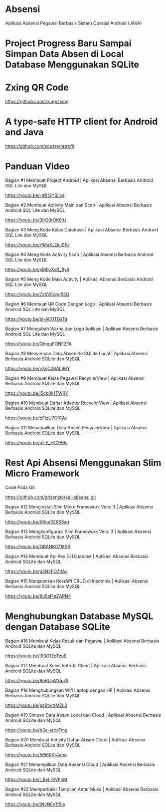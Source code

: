 # Absensi
Aplikasi Absensi Pegawai Berbasis Sistem Operasi Android (JAVA)

# Project Progress Baru Sampai Simpan Data Absen di Local Database Menggunakan SQLite

# Zxing QR Code
https://github.com/zxing/zxing

# A type-safe HTTP client for Android and Java
https://github.com/square/retrofit

# Panduan Video
Bagian #1 Membuat Project Android | Aplikasi Absensi Berbasis Android SQL Lite dan MySQL

https://youtu.be/-dR13YSiIos

Bagian #2 Membuat Activity Main dan Scan | Aplikasi Absensi Berbasis Android SQL Lite dan MySQL

https://youtu.be/3IrG8rOK6iU

Bagian #3 Meng Kode Kelas Database | Aplikasi Absensi Berbasis Android SQL Lite dan MySQL

https://youtu.be/HMaX_2kJSfU

Bagian #4 Meng Kode Activity Scan | Aplikasi Absensi Berbasis Android SQL Lite dan MySQL

https://youtu.be/xMbyXxB_ByA

Bagian #5 Meng Kode Main Activity | Aplikasi Absensi Berbasis Android SQL Lite dan MySQL

https://youtu.be/7z6VEcpg55Q

Bagian #6 Membuat QR Code Dengan Logo | Aplikasi Absensi Berbasis Android SQL Lite dan MySQL

https://youtu.be/bl-AC0TGsTg

Bagian #7 Mengubah Warna dan Logo Aplikasi | Aplikasi Absensi Berbasis Android SQL Lite dan MySQL

https://youtu.be/OmguFONF2FA

Bagian #8 Menyimpan Data Absen Ke SQLite Local | Aplikasi Absensi Berbasis Android SQLite dan MySQL

https://youtu.be/y3qC26AL66Y

Bagian #9 Membuat Kelas Pegawai RecyclerView | Aplikasi Absensi Berbasis Android SQLite dan MySQL

https://youtu.be/l5cb0k1TWRY

Bagian #10 Membuat Daftar Adapter RecyclerView | Aplikasi Absensi Berbasis Android SQLite dan MySQL

https://youtu.be/bFjzU7CfCAc

Bagian #11 Menampilkan Data Absen RecyclerView | Aplikasi Absensi Berbasis Android SQLite dan MySQL

https://youtu.be/uf-E_HC2B6s

# Rest Api Absensi Menggunakan Slim Micro Framework

Code Pada Git

https://github.com/grizenzio/api-absensi.git

Bagian #12 Menginstall Slim Micro Framework Versi 3 | Aplikasi Absensi Berbasis Android SQLite dan MySQL

https://youtu.be/X6ne3ZK58ag

Bagian #13 Mengkonfigurasi Slim Framework Versi 3 | Aplikasi Absensi Berbasis Android SQLite dan MySQL

https://youtu.be/QBANK0718S8

Bagian #14 Membuat Api Key Di Database | Aplikasi Absensi Berbasis Android SQLite dan MySQL

https://youtu.be/g5N2FOZtlAg

Bagian #15 Menjalankan RestAPI CRUD di Insomnia | Aplikasi Absensi Berbasis Android SQLite dan MySQL

https://youtu.be/8u5aFmZARN4

# Menghubungkan Database MySQL dengan Database SQLite

Bagian #16 Membuat Kelas Result dan Pegawai | Aplikasi Absensi Berbasis Android SQLite dan MySQL

https://youtu.be/l93O1ZoTzuE

Bagian #17 Membuat Kelas Retrofit Client | Aplikasi Absensi Berbasis Android SQLite dan MySQL

https://youtu.be/8qBLhW3Iu7A

Bagian #18 Menghubungkan Wifi Laptop dengan HP | Aplikasi Absensi Berbasis Android SQLite dan MySQL

https://youtu.be/pz9tvrzM2L0

Bagian #19 Simpan Data Absen Local dan Cloud | Aplikasi Absensi Berbasis Android SQLite dan MySQL

https://youtu.be/b3e-ercoTmg

Bagian #20 Membuat Activity Daftar Absen Cloud | Aplikasi Absensi Berbasis Android SQLite dan MySQL

https://youtu.be/5Ri6RKr4aho

Bagian #21 Menampilkan Data Absensi Cloud | Aplikasi Absensi Berbasis Android SQLite dan MySQL

https://youtu.be/l_BxLrSVFhM

Bagian #22 Memperbaiki Tampilan Antar Muka | Aplikasi Absensi Berbasis Android SQLite dan MySQL

https://youtu.be/tNvNEnTt5Is

